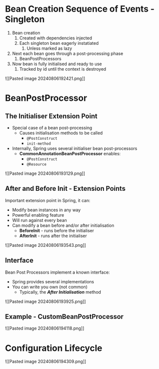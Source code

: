  
# Bean Creation Sequence of Events - Singleton

1. Bean creation
	1. Created with dependencies injected
	2. Each singleton bean eagerly instatiated
		1. Unless marked as lazy
2. Next each bean goes through a post-processing phase
	1. BeanPostProcessors
3. Now bean is fully initialised and ready to use
	1. Tracked by id until the context is destroyed

![[Pasted image 20240806192421.png]]

# BeanPostProcessor
## The Initialiser Extension Point

- Special case of a bean post-processing
	- Causes initialisation methods to be called
		- `@PostConstruct`
		- `init-method`
- Internally, Spring uses several initialiser bean post-processors
	- **CommonAnnotationBeanPostProcessor** enables:
		- `@PostConstruct`
		- `@Resource`

![[Pasted image 20240806193129.png]]

## After and Before Init - Extension Points

Important extension point in Spring, it can:
- Modify bean instances in any way
- Powerful enabling feature
- Will run against every bean
- Can modify a bean before and/or after initialisation
	- **BeforeInit** - runs before the initialiser
	- **AfterInit** - runs after the initialiser

![[Pasted image 20240806193543.png]]

## Interface

Bean Post Processors implement a known interface:
- Spring provides several implementations
- You can write you own (not common)
	- Typically, the ***After Initialisation*** method

![[Pasted image 20240806193925.png]]
## Example - CustomBeanPostProcessor

![[Pasted image 20240806194118.png]]


# Configuration Lifecycle

![[Pasted image 20240806194309.png]]